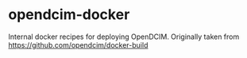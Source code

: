 # opendcim-docker
Internal docker recipes for deploying OpenDCIM. Originally taken from https://github.com/opendcim/docker-build
